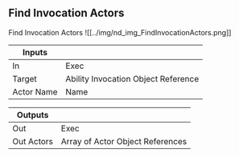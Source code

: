## Find Invocation Actors
Find Invocation Actors
![[../img/nd_img_FindInvocationActors.png]]

|Inputs||
|--|--|
| In | Exec |
| Target | Ability Invocation Object Reference |
| Actor Name | Name |

|Outputs||
|--|--|
| Out | Exec |
| Out Actors | Array of Actor Object References |
